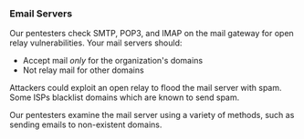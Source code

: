 ### Email Servers

Our pentesters check SMTP, POP3, and IMAP on the mail gateway for open relay vulnerabilities. Your mail servers should:

- Accept mail _only_ for the organization's domains
- Not relay mail for other domains

Attackers could exploit an open relay to flood the mail server with spam. Some ISPs blacklist domains which are known to send spam.

Our pentesters examine the mail server using a variety of methods, such as sending emails to non-existent domains.
